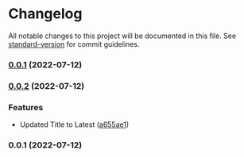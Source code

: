 # Changelog

All notable changes to this project will be documented in this file. See [standard-version](https://github.com/conventional-changelog/standard-version) for commit guidelines.

### [0.0.1](https://github.com/mkumar83/toh-pt6/compare/v0.0.2...v0.0.1) (2022-07-12)

### [0.0.2](https://github.com/mkumar83/toh-pt6/compare/v0.0.1...v0.0.2) (2022-07-12)


### Features

* Updated Title to Latest ([a655ae1](https://github.com/mkumar83/toh-pt6/commit/a655ae191b14b633fb6321f8e6ce910b53f52631))

### 0.0.1 (2022-07-12)
